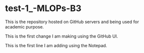 # test-1_-MLOPs-B3
This is the repository hosted on GitHub servers and being used for academic purpose.

This is the first change I am making using the GitHub UI.

This is the first line I am adding using the Notepad.
